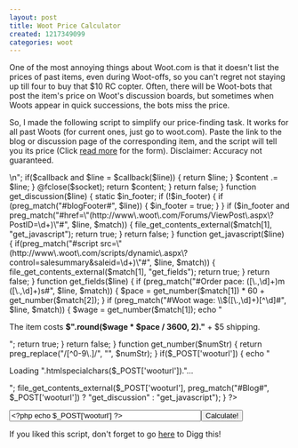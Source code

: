 ```yaml
---
layout: post
title: Woot Price Calculator
created: 1217349099
categories: woot
---
```

<p>One of the most annoying things about Woot.com is that it doesn't list the prices of past items, even during Woot-offs, so you can't regret not staying up till four to buy that $10 RC copter. Often, there will be Woot-bots that post the item's price on Woot's discussion boards, but sometimes when Woots appear in quick successions, the bots miss the price.</p>

<p>So, I made the following script to simplify our price-finding task. It works for all past Woots (for current ones, just go to woot.com). Paste the link to the blog or discussion page of the corresponding item, and the script will tell you its price (Click <a href="/woot">read more</a> for the form). Disclaimer: Accuracy not guaranteed.</p>

<?php
function file_get_contents_external($file_url, $callback = false) {
	$url_parts = parse_url($file_url);
	#print " loading ";print_r($url_parts);print "\nCallback = $callback\n";
	if($socket = fsockopen($url_parts['host'], 80)) {
		fwrite($socket, "GET {$url_parts['path']}?{$url_parts['query']} HTTP/1.1\r\n".
						"Host: {$url_parts['host']}\r\n".
						"Accept-Charset: utf-8, *;q=0.1\r\n".
						"\r\n".
						"\r\n");

		// grab the output one line at a time until end is reached
		while (!feof($socket)) {
			$line = fgets($socket);
			
#print "<!-- line = $line -->\n";
			if($callback and $line = $callback($line)) {
				return $line;
			}

			
			$content .= $line;
		}

		@fclose($socket);
		return $content;
	}
	
	return false;
}

function get_discussion($line) {
  static $in_footer;

  if (!$in_footer) {
    if (preg_match("#blogFooter#", $line)) {
      $in_footer = true;
    }
  }
  if ($in_footer and preg_match("#href=\"(http://www\.woot\.com/Forums/ViewPost\.aspx\?PostID=\d+)\"#", $line, $match)) {
    file_get_contents_external($match[1], "get_javascript");
    return true;
  }

  return false;
}

function get_javascript($line) {
	if(preg_match("#script src=\"(http://www\.woot\.com/scripts/dynamic\.aspx\?control=salesummary&saleid=\d+)\"#", $line, $match)) {
		file_get_contents_external($match[1], "get_fields");
		
		return true;
	}
	
	return false;
}

function get_fields($line) {
  if (preg_match("#Order pace: ([\.,\d]+)m ([\.,\d]+)s#", $line, $match)) {
    $pace = get_number($match[1]) * 60 + get_number($match[2]);
  }

  if (preg_match("#Woot wage: \\$([\.,\d]+)[^\d]#", $line, $match)) {
    $wage = get_number($match[1]);
    echo "<p>The item costs <strong>$".round($wage * $pace / 3600, 2)."</strong> + $5 shipping.</p>";
    return true;
  }

  return false;
}

function get_number($numStr) {
	return preg_replace("/[^0-9\.]/", "", $numStr);
}


if($_POST['wooturl']) {
	echo "<p>Loading ".htmlspecialchars($_POST['wooturl'])."...</p>";
	file_get_contents_external($_POST['wooturl'], preg_match("#Blog#", $_POST['wooturl']) ? "get_discussion" : "get_javascript");
}
?>
<!--break-->
<script type="text/javascript"><!--
google_ad_client = "pub-8036490252692174";
/* Woot on Dailycow */
google_ad_slot = "2252848475";
google_ad_width = 468;
google_ad_height = 60;
//-->
</script>
<script type="text/javascript"
src="http://pagead2.googlesyndication.com/pagead/show_ads.js">
</script><form action="woot" method="post"><p><input size="40" type="text" name="wooturl" value="<?php echo $_POST['wooturl'] ?>" /><input type="submit" value="Calculate!" /></p></form>
<p>If you liked this script, don't forget to go <a href="http://digg.com/software/Woot_com_Price_Finder" rel="external">here</a> to Digg this!</p>
